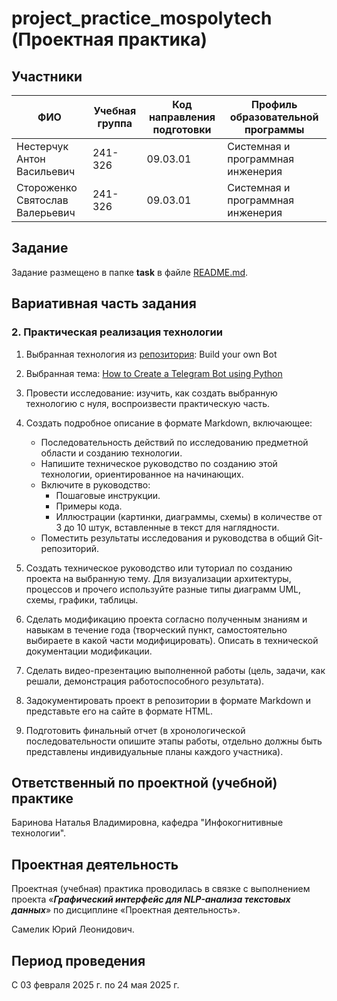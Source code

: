 # project_practice_mospolytech (Проектная практика)

## Участники

| ФИО | Учебная группа | Код направления подготовки | Профиль образовательной программы |
|-|-|-|-|
| Нестерчук Антон Васильевич | 241-326 | 09.03.01 | Системная и программная инженерия |
| Стороженко Святослав Валерьевич | 241-326 | 09.03.01 | Системная и программная инженерия |

## Задание
Задание размещено в папке **task** в файле [README.md](task/README.md).

## Вариативная часть задания
### 2. Практическая реализация технологии
1. Выбранная технология из [репозитория](https://github.com/codecrafters-io/build-your-own-x): Build your own Bot <br>
2. Выбранная тема: [How to Create a Telegram Bot using Python](https://www.freecodecamp.org/news/how-to-create-a-telegram-bot-using-python/) <br>
3. Провести исследование: изучить, как создать выбранную технологию с нуля, воспроизвести практическую часть. <br>
4. Создать подробное описание в формате Markdown, включающее:
	- Последовательность действий по исследованию предметной области и созданию технологии.
	- Напишите техническое руководство по созданию этой технологии, ориентированное на начинающих.
	- Включите в руководство:
		+ Пошаговые инструкции.
		+ Примеры кода.
		+ Иллюстрации (картинки, диаграммы, схемы) в количестве от 3 до 10 штук, вставленные в текст для наглядности.
	- Поместить результаты исследования и руководства в общий Git-репозиторий.

5. Создать техническое руководство или туториал по созданию проекта на выбранную тему. Для визуализации архитектуры, процессов и прочего используйте разные типы диаграмм UML, схемы, графики, таблицы. <br>
6. Сделать модификацию проекта согласно полученным знаниям и навыкам в течение года (творческий пункт, самостоятельно выбираете в какой части модифицировать). Описать в технической документации модификации. <br>
7. Сделать видео-презентацию выполненной работы (цель, задачи, как решали, демонстрация работоспособного результата). <br>
8. Задокументировать проект в репозитории в формате Markdown и представьте его на сайте в формате HTML. <br>
9. Подготовить финальный отчет (в хронологической последовательности опишите этапы работы, отдельно должны быть представлены индивидуальные планы каждого участника). <br>

## Ответственный по проектной (учебной) практике

Баринова Наталья Владимировна, кафедра "Инфокогнитивные технологии".

## Проектная деятельность

Проектная (учебная) практика проводилась в связке с выполнением проекта «***Графический интерфейс для NLP-анализа текстовых данных***» по дисциплине «Проектная деятельность».

Самелик Юрий Леонидович.

## Период проведения

С 03 февраля 2025 г. по 24 мая 2025 г.

